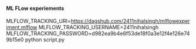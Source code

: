 #### ML FLow experiements

MLFLOW_TRACKING_URI=https://dagshub.com/2411nihalsingh/mlflowexperiment.mlflow
MLFLOW_TRACKING_USERNAME=2411nihalsingh
MLFLOW_TRACKING_PASSWORD=d982ea9b4e6f53de18f0a3e12f4e126e749b15e0
python script.py